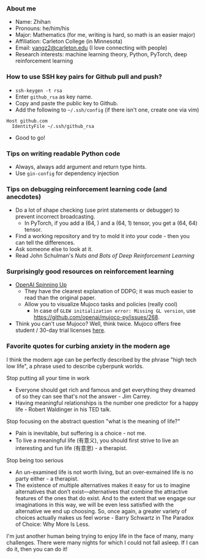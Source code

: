 ### About me

- Name: Zhihan
- Pronouns: he/him/his
- Major: Mathematics (for me, writing is hard, so math is an easier major)
- Affiliation: Carleton College (in Minnesota)
- Email: yangz2@carleton.edu (I love connecting with people)
- Research interests: machine learning theory, Python, PyTorch, deep reinforcement learning

### How to use SSH key pairs for Github pull and push?

- `ssh-keygen -t rsa`
- Enter `github_rsa` as key name.
- Copy and paste the public key to Github.
- Add the following to `~/.ssh/config` (if there isn't one, create one via vim)

```
Host github.com
  IdentityFile ~/.ssh/github_rsa
```

- Good to go!

### Tips on writing readable Python code

- Always, always add argument and return type hints.
- Use `gin-config` for dependency injection

### Tips on debugging reinforcement learning code (and anecdotes)

- Do a lot of shape checking (use print statements or debugger) to prevent incorrect broadcasting.
  - In PyTorch, if you add a (64, ) and a (64, 1) tensor, you get a (64, 64) tensor. 
- Find a working repository and try to mold it into your code - then you can tell the differences. 
- Ask someone else to look at it.
- Read John Schulman's *Nuts and Bots of Deep Reinforcement Learning*

### Surprisingly good resources on reinforcement learning

- [OpenAI Spinning Up](https://spinningup.openai.com/en/latest/index.html)
  - They have the clearest explanation of DDPG; it was much easier to read than the original paper.
  - Allow you to visualize Mujoco tasks and policies (really cool)
    - In case of `GLEW initialization error: Missing GL version`, use https://github.com/openai/mujoco-py/issues/268.
- Think you can't use Mujoco? Well, think twice. Mujoco offers free student / 30-day trial licenses [here](https://www.roboti.us/license.html).

### Favorite quotes for curbing anxiety in the modern age

I think the modern age can be perfectly described by the phrase "high tech low life", a phrase used to describe cyberpunk worlds. 

Stop putting all your time in work
- Everyone should get rich and famous and get everything they dreamed of so they can see that's not the answer - Jim Carrey.
- Having meaningful relationships is the number one predictor for a happy life - Robert Waldinger in his TED talk.

Stop focusing on the abstract question "what is the meaning of life?"
- Pain is inevitable, but suffering is a choice - not me.
- To live a meaningful life (有意义), you should first strive to live an interesting and fun life (有意思) - a therapist.

Stop being too serious
- An un-examined life is not worth living, but an over-exmained life is no party either - a therapist.
- The existence of multiple alternatives makes it easy for us to imagine alternatives that don’t exist—alternatives that combine the attractive features of the ones that do exist. And to the extent that we engage our imaginations in this way, we will be even less satisfied with the alternative we end up choosing. So, once again, a greater variety of choices actually makes us feel worse - Barry Schwartz in The Paradox of Choice: Why More Is Less.

I'm just another human being trying to enjoy life in the face of many, many challenges. There were many nights for which I could not fall asleep. If I can do it, then you can do it!

